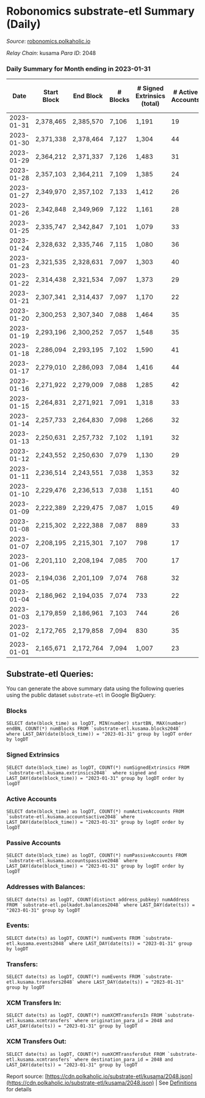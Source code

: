 # Robonomics substrate-etl Summary (Daily)

_Source_: [robonomics.polkaholic.io](https://robonomics.polkaholic.io)

*Relay Chain*: kusama
*Para ID*: 2048



### Daily Summary for Month ending in 2023-01-31


| Date | Start Block | End Block | # Blocks | # Signed Extrinsics (total) | # Active Accounts | # Passive | # New | # Addresses with Balances | # Events | # Transfers | # XCM Transfers In | # XCM Transfers Out | Issues | 
| ---- | ----------- | --------- | -------- | --------------------------- | ----------------- | --------- | ----- | ------------------------- | -------- | ----------- | ------------------ | ------------------- | ------ |
| 2023-01-31 | 2,378,465 | 2,385,570 | 7,106 | 1,191 | 19 |  |  | 3,076 | 40,565 | 5 ($58.41) |   |   |  |
| 2023-01-30 | 2,371,338 | 2,378,464 | 7,127 | 1,304 | 44 |  | 3 | 3,077 | 40,866 | 26 ($8,181.70) | 1 ($164.95) | 1 ($320.99) |  |
| 2023-01-29 | 2,364,212 | 2,371,337 | 7,126 | 1,483 | 31 |  | 3 | 3,074 | 40,843 | 12 ($4,675.30) |   | 2 ($640.92) |  |
| 2023-01-28 | 2,357,103 | 2,364,211 | 7,109 | 1,385 | 24 |  | 6 | 3,071 | 40,420 | 10 ($261.97) | 1 ($161.37) |   |  |
| 2023-01-27 | 2,349,970 | 2,357,102 | 7,133 | 1,412 | 26 |  |  | 3,066 | 40,776 | 7 ($5,924.13) |   | 2 ($794.58) |  |
| 2023-01-26 | 2,342,848 | 2,349,969 | 7,122 | 1,161 | 28 |  |  | 3,066 | 39,925 | 2 ($23.03) |   |   |  |
| 2023-01-25 | 2,335,747 | 2,342,847 | 7,101 | 1,079 | 33 |  |  | 3,066 | 39,835 | 12 ($5,343.38) |   | 1 ($4.52) |  |
| 2023-01-24 | 2,328,632 | 2,335,746 | 7,115 | 1,080 | 36 |  | 38 | 3,066 | 42,048 | 12 ($2,936.04) |   |   |  |
| 2023-01-23 | 2,321,535 | 2,328,631 | 7,097 | 1,303 | 40 |  |  | 3,028 | 40,972 | 4 ($9,516.43) |   |   |  |
| 2023-01-22 | 2,314,438 | 2,321,534 | 7,097 | 1,373 | 29 |  |  | 3,028 | 41,214 | 5 ($526.83) |   | 1 ($75.07) |  |
| 2023-01-21 | 2,307,341 | 2,314,437 | 7,097 | 1,170 | 22 |  | 1 | 3,028 | 40,459 |   |   |   |  |
| 2023-01-20 | 2,300,253 | 2,307,340 | 7,088 | 1,464 | 35 |  | 1 | 3,027 | 41,436 | 7 ($67,241.95) | 1 ($3.19) |   |  |
| 2023-01-19 | 2,293,196 | 2,300,252 | 7,057 | 1,548 | 35 |  |  | 3,026 | 41,483 | 5 ($179.48) |   |   |  |
| 2023-01-18 | 2,286,094 | 2,293,195 | 7,102 | 1,590 | 41 |  |  | 3,026 | 42,052 | 5 ($2,744.97) |   |   |  |
| 2023-01-17 | 2,279,010 | 2,286,093 | 7,084 | 1,416 | 44 |  | 1 | 3,026 | 41,258 | 6 ($132,769.67) |   |   |  |
| 2023-01-16 | 2,271,922 | 2,279,009 | 7,088 | 1,285 | 42 |  |  | 3,025 | 41,073 | 11 ($2,125.25) | 3 ($324.17) | 2 ($106.35) |  |
| 2023-01-15 | 2,264,831 | 2,271,921 | 7,091 | 1,318 | 33 |  | 2 | 3,025 | 41,107 | 20 ($2,891.31) | 7 ($709.10) |   |  |
| 2023-01-14 | 2,257,733 | 2,264,830 | 7,098 | 1,266 | 32 |  | 1 | 3,023 | 40,888 | 5  | 1 ($376.51) |   |  |
| 2023-01-13 | 2,250,631 | 2,257,732 | 7,102 | 1,191 | 32 |  | 3 | 3,022 | 40,662 | 12  |   | 3 ($11.91) |  |
| 2023-01-12 | 2,243,552 | 2,250,630 | 7,079 | 1,130 | 29 |  | 3 | 3,019 | 40,316 | 5 ($6.36) | 2 ($300.68) |   |  |
| 2023-01-11 | 2,236,514 | 2,243,551 | 7,038 | 1,353 | 32 |  | 2 | 3,016 | 40,914 | 7  | 2 ($281.68) |   |  |
| 2023-01-10 | 2,229,476 | 2,236,513 | 7,038 | 1,151 | 40 |  | 2 | 3,014 | 39,940 | 2  |   |   |  |
| 2023-01-09 | 2,222,389 | 2,229,475 | 7,087 | 1,015 | 49 |  | 4 | 3,012 | 39,575 | 6  | 1 ($301.34) |   |  |
| 2023-01-08 | 2,215,302 | 2,222,388 | 7,087 | 889 | 33 |  |  | 3,008 | 38,952 | 28  | 13 ($4,153.42) | 1 ($4,891.14) |  |
| 2023-01-07 | 2,208,195 | 2,215,301 | 7,107 | 798 | 17 |  | 1 | 3,008 | 38,617 |   |   |   |  |
| 2023-01-06 | 2,201,110 | 2,208,194 | 7,085 | 700 | 17 |  |  | 3,007 | 38,141 | 6  |   |   |  |
| 2023-01-05 | 2,194,036 | 2,201,109 | 7,074 | 768 | 32 |  | 2 | 3,007 | 38,562 | 9  |   | 2 ($71.60) |  |
| 2023-01-04 | 2,186,962 | 2,194,035 | 7,074 | 733 | 22 |  | 2 | 3,005 | 38,357 | 1  |   |   |  |
| 2023-01-03 | 2,179,859 | 2,186,961 | 7,103 | 744 | 26 |  |  | 3,003 | 38,563 | 4  | 1 ($67.08) |   |  |
| 2023-01-02 | 2,172,765 | 2,179,858 | 7,094 | 830 | 35 |  | 1 | 3,003 | 38,768 | 11  |   |   |  |
| 2023-01-01 | 2,165,671 | 2,172,764 | 7,094 | 1,007 | 23 |  | 1 | 3,002 | 39,285 | 6  | 4 ($345.22) |   |  |

## Substrate-etl Queries:
You can generate the above summary data using the following queries using the public dataset `substrate-etl` in Google BigQuery:


### Blocks
```
SELECT date(block_time) as logDT, MIN(number) startBN, MAX(number) endBN, COUNT(*) numBlocks FROM `substrate-etl.kusama.blocks2048`  where LAST_DAY(date(block_time)) = "2023-01-31" group by logDT order by logDT
```


### Signed Extrinsics
```
SELECT date(block_time) as logDT, COUNT(*) numSignedExtrinsics FROM `substrate-etl.kusama.extrinsics2048`  where signed and LAST_DAY(date(block_time)) = "2023-01-31" group by logDT order by logDT
```


### Active Accounts
```
SELECT date(block_time) as logDT, COUNT(*) numActiveAccounts FROM `substrate-etl.kusama.accountsactive2048` where LAST_DAY(date(block_time)) = "2023-01-31" group by logDT order by logDT
```


### Passive Accounts
```
SELECT date(block_time) as logDT, COUNT(*) numPassiveAccounts FROM `substrate-etl.kusama.accountspassive2048` where LAST_DAY(date(block_time)) = "2023-01-31" group by logDT order by logDT
```


### Addresses with Balances:
```
SELECT date(ts) as logDT, COUNT(distinct address_pubkey) numAddress FROM `substrate-etl.polkadot.balances2048` where LAST_DAY(date(ts)) = "2023-01-31" group by logDT
```


### Events:
```
SELECT date(ts) as logDT, COUNT(*) numEvents FROM `substrate-etl.kusama.events2048` where LAST_DAY(date(ts)) = "2023-01-31" group by logDT
```


### Transfers:
```
SELECT date(ts) as logDT, COUNT(*) numEvents FROM `substrate-etl.kusama.transfers2048` where LAST_DAY(date(ts)) = "2023-01-31" group by logDT
```


### XCM Transfers In:
```
SELECT date(ts) as logDT, COUNT(*) numXCMTransfersIn FROM `substrate-etl.kusama.xcmtransfers` where origination_para_id = 2048 and LAST_DAY(date(ts)) = "2023-01-31" group by logDT
```


### XCM Transfers Out:
```
SELECT date(ts) as logDT, COUNT(*) numXCMTransfersOut FROM `substrate-etl.kusama.xcmtransfers` where destination_para_id = 2048 and LAST_DAY(date(ts)) = "2023-01-31" group by logDT
```



Report source: [https://cdn.polkaholic.io/substrate-etl/kusama/2048.json](https://cdn.polkaholic.io/substrate-etl/kusama/2048.json) | See [Definitions](/DEFINITIONS.md) for details
